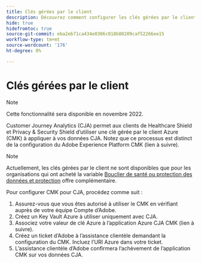 ```yaml
---
title: Clés gérées par le client
description: Découvrez comment configurer les clés gérées par le client pour CJA.
hide: true
hidefromtoc: true
source-git-commit: eba2eb71ca434e0306c018b80209caf52266ee15
workflow-type: tm+mt
source-wordcount: '176'
ht-degree: 0%

---
```


# Clés gérées par le client

>[!NOTE]
>
>Cette fonctionnalité sera disponible en novembre 2022.

Customer Journey Analytics (CJA) permet aux clients de Healthcare Shield et Privacy &amp; Security Shield d’utiliser une clé gérée par le client Azure (CMK) à appliquer à vos données CJA.  Notez que ce processus est distinct de la configuration du Adobe Experience Platform CMK (lien à suivre).

>[!NOTE]
>
>Actuellement, les clés gérées par le client ne sont disponibles que pour les organisations qui ont acheté la variable [Bouclier de santé ou protection des données et protection](https://experienceleague.adobe.com/docs/blueprints-learn/architecture/vertical-blueprints/healthcare-vertical.html%3Flang%3Den) offre complémentaire.

Pour configurer CMK pour CJA, procédez comme suit :

1. Assurez-vous que vous êtes autorisé à utiliser le CMK en vérifiant auprès de votre équipe Compte d’Adobe.
1. Créez un Key Vault Azure à utiliser uniquement avec CJA.
1. Associez votre valeur de clé Azure à l’application Azure CJA CMK (lien à suivre).
1. Créez un ticket d’Adobe à l’assistance clientèle demandant la configuration du CMK. Incluez l’URI Azure dans votre ticket.
1. L’assistance clientèle d’Adobe confirmera l’achèvement de l’application CMK sur vos données CJA.
